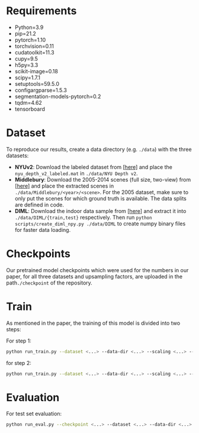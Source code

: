 # Requirements

- Python=3.9
- pip=21.2
- pytorch=1.10
- torchvision=0.11
- cudatoolkit=11.3
- cupy=9.5
- h5py=3.3
- scikit-image=0.18
- scipy=1.7.1
- setuptools=59.5.0
- configargparse=1.5.3
- segmentation-models-pytorch=0.2
- tqdm=4.62
- tensorboard

# Dataset

To reproduce our results, create a data directory (e.g. `./data`) with the three datasets:

- **NYUv2**: Download the labeled dataset from [[here\]](https://cs.nyu.edu/~silberman/datasets/nyu_depth_v2.html) and place the `nyu_depth_v2_labeled.mat` in `./data/NYU Depth v2`.
- **Middlebury**: Download the 2005-2014 scenes (full size, two-view) from [[here\]](https://vision.middlebury.edu/stereo/data/) and place the extracted scenes in `./data/Middlebury/<year>/<scene>`. For the 2005 dataset, make sure to only put the scenes for which ground truth is available. The data splits are defined in code.
- **DIML**: Download the indoor data sample from [[here\]](https://dimlrgbd.github.io/) and extract it into `./data/DIML/{train,test}` respectively. Then run `python scripts/create_diml_npy.py ./data/DIML` to create numpy binary files for faster data loading.

# Checkpoints

Our pretrained model checkpoints which were used for the numbers in our paper, for all three datasets and upsampling factors, are uploaded in the path`./checkpoint` of the repository.

# Train

As mentioned in the paper, the training of this model is divided into two steps:

For step 1:

```bash
python run_train.py --dataset <...> --data-dir <...> --scaling <...> --save-dir <...>
```

for step 2:

```bash
python run_train.py --dataset <...> --data-dir <...> --scaling <...> --save-dir <...> --step1_path <...> --step2
```



# Evaluation

For test set evaluation:

```bash
python run_eval.py --checkpoint <...> --dataset <...> --data-dir <...> --sc
```

